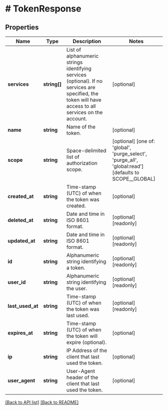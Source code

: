 # # TokenResponse

## Properties

Name | Type | Description | Notes
------------ | ------------- | ------------- | -------------
**services** | **string[]** | List of alphanumeric strings identifying services (optional). If no services are specified, the token will have access to all services on the account. | [optional] 
**name** | **string** | Name of the token. | [optional] 
**scope** | **string** | Space-delimited list of authorization scope. | [optional]  [one of: 'global', 'purge_select', 'purge_all', 'global:read'] [defaults to SCOPE__GLOBAL]
**created_at** | **string** | Time-stamp (UTC) of when the token was created. | [optional] 
**deleted_at** | **string** | Date and time in ISO 8601 format. | [optional] [readonly] 
**updated_at** | **string** | Date and time in ISO 8601 format. | [optional] [readonly] 
**id** | **string** | Alphanumeric string identifying a token. | [optional] [readonly] 
**user_id** | **string** | Alphanumeric string identifying the user. | [optional] [readonly] 
**last_used_at** | **string** | Time-stamp (UTC) of when the token was last used. | [optional] [readonly] 
**expires_at** | **string** | Time-stamp (UTC) of when the token will expire (optional). | [optional] 
**ip** | **string** | IP Address of the client that last used the token. | [optional] 
**user_agent** | **string** | User-Agent header of the client that last used the token. | [optional] 


[[Back to API list]](../../README.md#endpoints) [[Back to README]](../../README.md)
